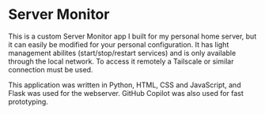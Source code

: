 # Server Monitor
This is a custom Server Monitor app I built for my personal home server, but it can easily be modified for your personal configuration. It has light management abilites (start/stop/restart services) and is only available through the local network. To access it remotely a Tailscale or similar connection must be used.

This application was written in Python, HTML, CSS and JavaScript, and Flask was used for the webserver. GitHub Copilot was also used for fast prototyping.